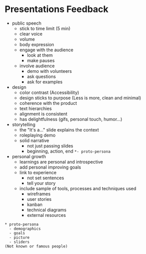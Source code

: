
# Presentations Feedback

- public speech
  - stick to time limit (5 min)
  - clear voice
  - volume
  - body expression
  - engage with the audience
    - look at them
    - make pauses
  - involve audience
    - demo with volunteers
    - ask questions
    - ask for examples
- design
  - color contrast (Accessibility)
  - design sticks to purpose (Less is more, clean and minimal)
  - coherence with the product
  - text hierarchies
  - alignment is consistent
  - has delightfulness (gifs, personal touch, humor...)
- storytelling
  - the "It's a..." slide explains the context
  - roleplaying demo
  - solid narrative
    - not just passing slides
    - beginning, action, end
  `*- proto-persona`
- personal growth
  - learnings are personal and introspective
  - add personal improving goals
  - link to experience
    - not set sentences
    - tell your story
  - include sample of tools, processes and techniques used
    - wireframes
    - user stories
    - kanban
    - technical diagrams
    - external resources

```
* proto-persona
  - demographics
  - goals
  - picture
  - sliders
(Not known or famous people)
```
